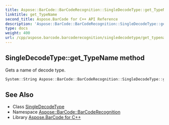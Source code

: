 ```yaml
---
title: Aspose::BarCode::BarCodeRecognition::SingleDecodeType::get_TypeName method
linktitle: get_TypeName
second_title: Aspose.BarCode for C++ API Reference
description: 'Aspose::BarCode::BarCodeRecognition::SingleDecodeType::get_TypeName method. Gets a name of decode type in C++.'
type: docs
weight: 400
url: /cpp/aspose.barcode.barcoderecognition/singledecodetype/get_typename/
---
```

## SingleDecodeType::get_TypeName method


Gets a name of decode type.

```cpp
System::String Aspose::BarCode::BarCodeRecognition::SingleDecodeType::get_TypeName()
```

## See Also

* Class [SingleDecodeType](../)
* Namespace [Aspose::BarCode::BarCodeRecognition](../../)
* Library [Aspose.BarCode for C++](../../../)

